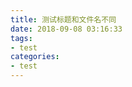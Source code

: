 ```yaml
---
title: 测试标题和文件名不同
date: 2018-09-08 03:16:33
tags: 
- test
categories:
- test
---
```



<!-- more -->